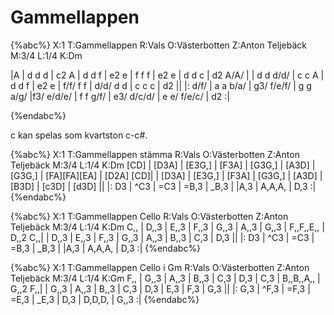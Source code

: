 # Gammellappen

{%abc%}
X:1
T:Gammellappen
R:Vals
O:Västerbotten
Z:Anton Teljebäck
M:3/4
L:1/4
K:Dm

|A | d d d | c2 A | d d f | e2 e | f f f | e2 e | d d c | d2 A/A/ |
| d d d/d/ | c c A | d d f | e2 e | f/f/ f f | d/d/ d d | c c c | d2 ||
|: d/f/ | a a b/a/ | g3/ f/e/f/ | g g a/g/ |f3/ e/d/e/ | f f g/f/ | e3/ d/c/d/ | e e/ f/e/c/ | d2 :| 

{%endabc%}

c kan spelas som kvartston c-c#.

{%abc%}
X:1
T:Gammellappen stämma
R:Vals
O:Västerbotten
Z:Anton Teljebäck
M:3/4
L:1/4
K:Dm
[CD] | [D3A] | [E3G,] | [F3A]  | [G3G,] | [A3D] | [G3G,] | [FA][FA][EA]  | [D2A] [CD]|
| [D3A] | [E3G,] | [F3A]  | [G3G,] | [A3D] | [B3D] | [c3D] | [d3D] ||
|: D3 | ^C3 | =C3 | =B,3 | _B,3 | |A,3 | A,A,A, | D,3 :| 
{%endabc%}



{%abc%}
X:1
T:Gammellappen Cello
R:Vals
O:Västerbotten
Z:Anton Teljebäck
M:3/4
L:1/4
K:Dm
C,, | D,,3 | E,,3 | F,,3  | G,,3 | A,,3 | G,,3 | F,,F,,E,,  | D,,2 C,,|
| D,,3 | E,,3 | F,,3  | G,,3 | A,,3 | B,,3 | C,3 | D,3 ||
|: D3 | ^C3 | =C3 | =B,3 | _B,3 | |A,3 | A,A,A, | D,3 :| 
{%endabc%}


{%abc%}
X:1
T:Gammellappen Cello i Gm
R:Vals
O:Västerbotten
Z:Anton Teljebäck
M:3/4
L:1/4
K:Gm
F,, | G,,3 | A,,3 | B,,3  | C,3 | D,3 | C,3 | B,,B,,A,,  | G,,2 F,,|
| G,,3 | A,,3 | B,,3  | C,3 | D,3 | E,3 | F,3 | G,3 ||
|: G,3 | ^F,3 | =F,3 | =E,3 | _E,3 | D,3 | D,D,D, | G,,3 :| 
{%endabc%}


